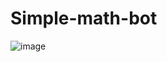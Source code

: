 # Simple-math-bot
![image](https://user-images.githubusercontent.com/114252408/221862734-f2c8c32b-2e9f-437e-8fdc-3830f8e61f92.png)
